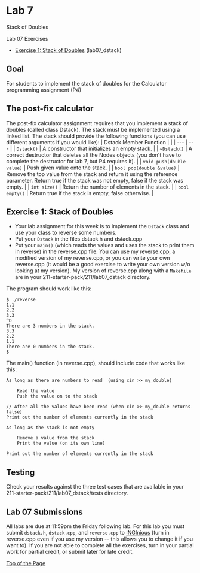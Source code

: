# Lab 7

Stack of Doubles

Lab 07 Exercises
* [Exercise 1: Stack of Doubles](#exercise-1-stack-of-doubles) (lab07_dstack)

## Goal

For students to implement the stack of doubles for the Calculator programming assignment (P4)

## The post-fix calculator

The post-fix calculator assignment requires that you implement a stack of doubles (called class Dstack). The stack must be implemented using a linked list. The stack should provide the following functions (you can use different arguments if you would like):
| Dstack Member Function |  |
| --- | --- |
| `Dstack()` | A constructor that initializes an empty stack. |
| `~Dstack()` | A correct destructor that deletes all the Nodes objects (you don't have to complete the destructor for lab 7, but P4 requires it). |
| `void push(double value)` | Push given value onto the stack. |
| `bool pop(double &value)` | Remove the top value from the stack and return it using the reference parameter. Return true if the stack was not empty, false if the stack was empty. |
| `int size()` | Return the number of elements in the stack. |
| `bool empty()` | Return true if the stack is empty, false otherwise. |



## Exercise 1: Stack of Doubles

* Your lab assignment for this week is to implement the `Dstack` class and use your class to reverse some numbers.
* Put your `Dstack` in the files dstack.h and dstack.cpp
* Put your `main()` (which reads the values and uses the stack to print them in reverse) in the reverse.cpp file. You can use my reverse.cpp, a modified version of my reverse.cpp, or you can write your own reverse.cpp (it would be a good exercise to write your own version w/o looking at my version). My version of reverse.cpp along with a `Makefile` are in your 211-starter-pack/211/lab07_dstack directory.<br>

The program should work like this:
```
$ ./reverse
1.1
2.2
3.3
^D
There are 3 numbers in the stack.
3.3
2.2
1.1
There are 0 numbers in the stack.
$
```

The main() function (in reverse.cpp), should include code that works like this:
```
As long as there are numbers to read  (using cin >> my_double)

    Read the value
    Push the value on to the stack

// After all the values have been read (when cin >> my_double returns false)
Print out the number of elements currently in the stack

As long as the stack is not empty

    Remove a value from the stack
    Print the value (on its own line)

Print out the number of elements currently in the stack
```

## Testing

Check your results against the three test cases that are available in your 211-starter-pack/211/lab07_dstack/tests directory.

## Lab 07 Submissions

All labs are due at 11:59pm the Friday following lab. For this lab you must submit `dstack.h`, `dstack.cpp`, and `reverse.cpp` to [INGInious](https://inginious.csuchico.edu/) (turn in reverse.cpp even if you use my version -- this allows you to change it if you want to). If you are not able to complete all the exercises, turn in your partial work for partial credit, or submit later for late credit.

[Top of the Page](#lab-7)
